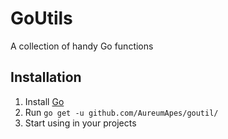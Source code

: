 GoUtils
=======
A collection of handy Go functions

Installation
------------
1. Install [Go](https://go.dev)
2. Run `go get -u github.com/AureumApes/goutil/`
3. Start using in your projects
